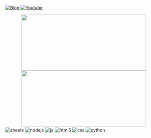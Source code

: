 


[![Blog](https://img.shields.io/badge/LinkedIn-0077B5?style=for-the-badge&logo=linkedin&logoColor=white)](https://www.linkedin.com/in/rodrigo-frutuoso-dos-santos-699787156)
[![Youtube](https://img.shields.io/badge/Gmail-D14836?style=for-the-badge&logo=gmail&logoColor=white)](https://mail.google.com/mail/u/0/?fs=1&to=rodfrutuoso@hotmail.com&tf=cm)


<!-- ![Rodrigo Frutuoso GitHub stats](https://github-readme-stats.vercel.app/api?username=rodfrutuoso&show_icons=true&theme=synthwave&count_private=true) -->
<div align='center'>
  <img width ="400em" height="180em" src="https://github-readme-stats.vercel.app/api?username=rodfrutuoso&show_icons=true&theme=blue-green&include_all_commits=true&count_private=true"/>
  <img width ="400em" height="180em" src="https://github-readme-stats.vercel.app/api/top-langs/?username=rodfrutuoso&layout=compact&langs_count=7&theme=blue-green"/>
</div>

<div style="display: inline_block">
  <img align="center" alt="sheets" src="https://img.shields.io/badge/Google%20Sheets-34A853?style=for-the-badge&logo=google-sheets&logoColor=white" />
  <img align="center" alt="nodejs" src="https://img.shields.io/badge/LOOKER_STUDIO-blue?style=for-the-badge&logo=looker&logoColor=white" />
  <img align="center" alt="js" src="https://img.shields.io/badge/JavaScript-F7DF1E?style=for-the-badge&logo=javascript&logoColor=black" />
  <img align="center" alt="html5" src="https://img.shields.io/badge/HTML5-E34F26?style=for-the-badge&logo=html5&logoColor=white" />
  <img align="center" alt="css" src="https://img.shields.io/badge/CSS3-1572B6?style=for-the-badge&logo=css3&logoColor=white" />
  <img align="center" alt="python" src="https://img.shields.io/badge/Python-3776AB?style=for-the-badge&logo=python&logoColor=white" />
</div><br/>
